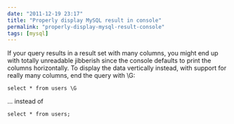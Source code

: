 ```yaml
---
date: "2011-12-19 23:17"
title: "Properly display MySQL result in console"
permalink: "properly-display-mysql-result-console"
tags: [mysql]
---
```


If your query results in a result set with many columns, you might end up with totally unreadable jibberish since the console defaults to print the columns horizontally. To display the data vertically instead, with support for really many columns, end the query with \G:

<pre><code lang="sql">select * from users \G</code></pre>

... instead of

<pre><code lang="sql">select * from users;</code></pre> 
